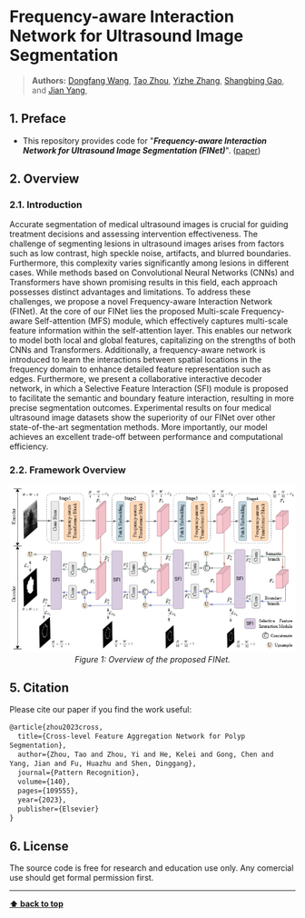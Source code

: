 # Frequency-aware Interaction Network for Ultrasound Image Segmentation

> **Authors:**
> [Dongfang Wang](),
> [Tao Zhou](https://taozh2017.github.io/),
> [Yizhe Zhang](https://yizhezhang.com/), 
> [Shangbing Gao](), and 
> [Jian Yang](https://scholar.google.com/citations?user=6CIDtZQAAAAJ&hl=en), 

## 1. Preface

- This repository provides code for "_**Frequency-aware Interaction Network for Ultrasound Image Segmentation (FINet)**_". 
([paper](https://ieeexplore.ieee.org/document/10787068))

## 2. Overview

### 2.1. Introduction

Accurate segmentation of medical ultrasound images is crucial for guiding treatment decisions and assessing intervention effectiveness. The challenge of segmenting lesions in ultrasound images arises from factors such as low contrast, high speckle noise, artifacts, and blurred boundaries. Furthermore, this complexity varies significantly among lesions in different cases. While methods based on Convolutional Neural Networks (CNNs) and Transformers have shown promising results in this field, each approach possesses distinct advantages and limitations. To address these challenges, we propose a novel Frequency-aware Interaction Network (FINet). At the core of our FINet lies the proposed Multi-scale Frequency-aware Self-attention (MFS) module, which effectively captures multi-scale feature information within the self-attention layer. This enables our network to model both local and global features, capitalizing on the strengths of both CNNs and Transformers. Additionally, a frequency-aware network is introduced to learn the interactions between spatial locations in the frequency domain to enhance detailed feature representation such as edges. Furthermore, we present a collaborative interactive decoder network, in which a Selective Feature Interaction (SFI) module is proposed to facilitate the semantic and boundary feature interaction, resulting in more precise segmentation outcomes. Experimental results on four medical ultrasound image datasets show the superiority of our FINet over other state-of-the-art segmentation methods. More importantly, our model achieves an excellent trade-off between performance and computational efficiency.

### 2.2. Framework Overview

<p align="center">
    <img src="framework.png"/> <br />
    <em> 
    Figure 1: Overview of the proposed FINet.
    </em>
</p>

## 5. Citation

Please cite our paper if you find the work useful: 
    
    @article{zhou2023cross,
      title={Cross-level Feature Aggregation Network for Polyp Segmentation},
      author={Zhou, Tao and Zhou, Yi and He, Kelei and Gong, Chen and Yang, Jian and Fu, Huazhu and Shen, Dinggang},
      journal={Pattern Recognition},
      volume={140},
      pages={109555},
      year={2023},
      publisher={Elsevier}
    }


## 6. License

The source code is free for research and education use only. Any comercial use should get formal permission first.

---

**[⬆ back to top](#0-preface)**
